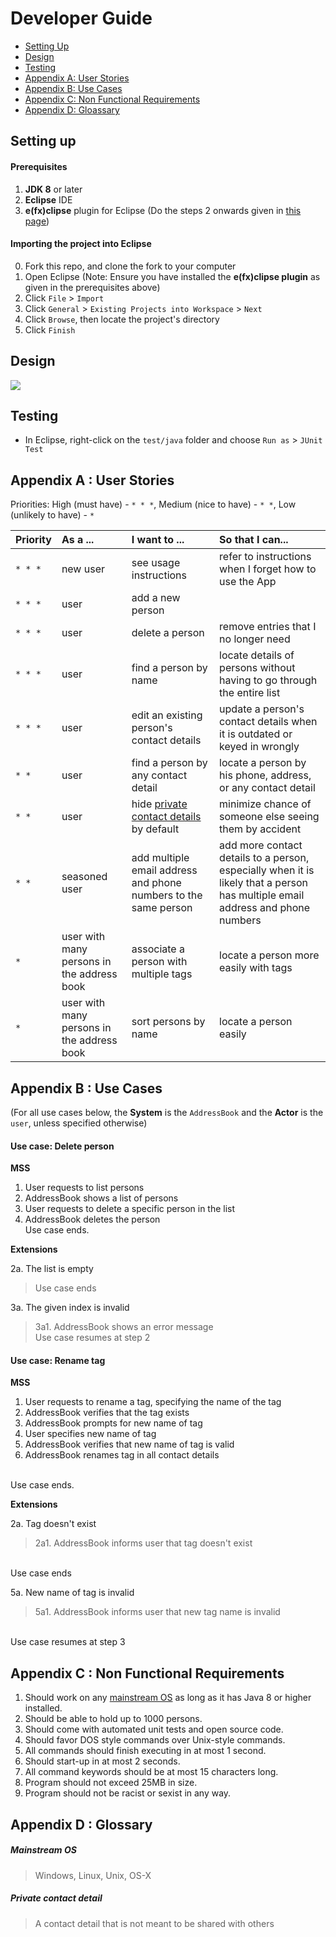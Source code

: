 # Developer Guide

* [Setting Up](#setting-up)
* [Design](#design)
* [Testing](#testing)
* [Appendix A: User Stories](#appendix-a--user-stories)
* [Appendix B: Use Cases](#appendix-b--use-cases)
* [Appendix C: Non Functional Requirements](#appendix-c--non-functional-requirements)
* [Appendix D: Gloassary](#appendix-d--glossary)

## Setting up

#### Prerequisites

1. **JDK 8** or later
2. **Eclipse** IDE
3. **e(fx)clipse** plugin for Eclipse (Do the steps 2 onwards given in
   [this page](http://www.eclipse.org/efxclipse/install.html#for-the-ambitious))


#### Importing the project into Eclipse

0. Fork this repo, and clone the fork to your computer
1. Open Eclipse (Note: Ensure you have installed the **e(fx)clipse plugin** as given in the prerequisites above)
2. Click `File` > `Import`
3. Click `General` > `Existing Projects into Workspace` > `Next`
4. Click `Browse`, then locate the project's directory
5. Click `Finish`

## Design
<img src="images/mainClassDiagram.png"/>

## Testing

* In Eclipse, right-click on the `test/java` folder and choose `Run as` > `JUnit Test`

## Appendix A : User Stories

Priorities: High (must have) - `* * *`, Medium (nice to have)  - `* *`,  Low (unlikely to have) - `*`


Priority | As a ... | I want to ... | So that I can...
-------- | :-------- | :--------- | :-----------
`* * *` | new user | see usage instructions | refer to instructions when I forget how to use the App
`* * *` | user | add a new person |
`* * *` | user | delete a person | remove entries that I no longer need
`* * *` | user | find a person by name | locate details of persons without having to go through the entire list
`* * *` | user | edit an existing person's contact details | update a person's contact details when it is outdated or keyed in wrongly
`* *` | user | find a person by any contact detail | locate a person by his phone, address, or any contact detail
`* *` | user | hide [private contact details](#private-contact-detail) by default | minimize chance of someone else seeing them by accident
`* *` | seasoned user | add multiple email address and phone numbers to the same person | add more contact details to a person, especially when it is likely that a person has multiple email address and phone numbers
`*` | user with many persons in the address book | associate a person with multiple tags | locate a person more easily with tags
`*` | user with many persons in the address book | sort persons by name | locate a person easily

## Appendix B : Use Cases

(For all use cases below, the **System** is the `AddressBook` and the **Actor** is the `user`, unless specified otherwise)

#### Use case: Delete person

**MSS**

1. User requests to list persons
2. AddressBook shows a list of persons
3. User requests to delete a specific person in the list
4. AddressBook deletes the person <br>
Use case ends.

**Extensions**

2a. The list is empty

> Use case ends

3a. The given index is invalid

> 3a1. AddressBook shows an error message <br>
  Use case resumes at step 2
  
#### Use case: Rename tag

**MSS**

1. User requests to rename a tag, specifying the name of the tag
2. AddressBook verifies that the tag exists
3. AddressBook prompts for new name of tag
4. User specifies new name of tag
5. AddressBook verifies that new name of tag is valid
6. AddressBook renames tag in all contact details
<br>
Use case ends.

**Extensions**

2a. Tag doesn't exist

> 2a1. AddressBook informs user that tag doesn't exist
<br>
Use case ends 

5a. New name of tag is invalid

> 5a1. AddressBook informs user that new tag name is invalid 
<br>
Use case resumes at step 3
  

## Appendix C : Non Functional Requirements

1. Should work on any [mainstream OS](#mainstream-os) as long as it has Java 8 or higher installed.
2. Should be able to hold up to 1000 persons.
3. Should come with automated unit tests and open source code.
4. Should favor DOS style commands over Unix-style commands.
5. All commands should finish executing in at most 1 second.
6. Should start-up in at most 2 seconds.
7. All command keywords should be at most 15 characters long.
8. Program should not exceed 25MB in size.
9. Program should not be racist or sexist in any way.

## Appendix D : Glossary

##### Mainstream OS

> Windows, Linux, Unix, OS-X

##### Private contact detail

> A contact detail that is not meant to be shared with others
